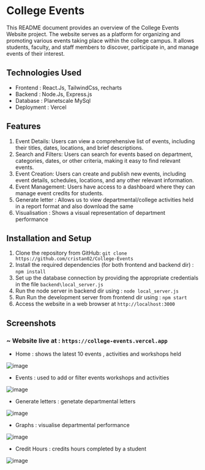 # College Events
This README document provides an overview of the College Events Website project. The website serves as a platform for organizing and promoting various events taking place within the college campus. It allows students, faculty, and staff members to discover, participate in, and manage events of their interest.

## Technologies Used 
  - Frontend : React.Js, TailwindCss, recharts
  - Backend : Node.Js, Express.js
  - Database :  Planetscale MySql
  - Deployment : Vercel

## Features
  1) Event Details: Users can view a comprehensive list of events, including their titles, dates, locations, and brief descriptions.
  2) Search and Filters: Users can search for events based on department, categories, dates, or other criteria, making it easy to find relevant events.
  3) Event Creation: Users can create and publish new events, including event details, schedules, locations, and any other relevant information.
  4) Event Management: Users have access to a dashboard where they can manage event credits for students.
  5) Generate letter : Allows us to view departmental/college activities held in a report format and also download the same
  6) Visualisation : Shows a visual representation of department performance 

## Installation and Setup
  1) Clone the repository from GitHub:  `git clone https://github.com/cristan02/College-Events`
  3) Install the required dependencies (for both frontend and backend dir) : `npm install`
  4) Set up the database connection by providing the appropriate credentials in the file `backend\local_server.js`
  5) Run the node server in backend dir using : `node local_server.js`
  6) Run Run the development server from frontend dir using : `npm start`
  7) Access the website in a web browser at `http://localhost:3000` 

## Screenshots
### ~ Website live at : `https://college-events.vercel.app`

- Home : shows the latest 10 events , activities and workshops held

![image](https://github.com/cristan02/College-Events/assets/94105472/2fe51456-0475-48bd-97d9-16dfeb1f0a32)

- Events : used to add or filter events workshops and activities

![image](https://github.com/cristan02/College-Events/assets/94105472/f5da8ba3-f9b2-4b70-92cb-a57463963a9a)

- Generate letters : genetate departmental letters

![image](https://github.com/cristan02/College-Events/assets/94105472/f5baefff-040a-4e70-b7b2-b373f2a8db92)

- Graphs : visualise departmental performance

![image](https://github.com/cristan02/College-Events/assets/94105472/31ed788a-a9c5-4643-989d-e8926f0924a2)

- Credit Hours : credits hours completed by a student
  
![image](https://github.com/cristan02/College-Events/assets/94105472/76593541-ee1d-4f46-9e64-b858a9a0d023)
